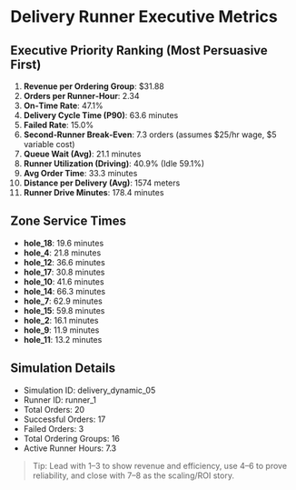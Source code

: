 # Delivery Runner Executive Metrics

## Executive Priority Ranking (Most Persuasive First)
1. **Revenue per Ordering Group**: $31.88
2. **Orders per Runner‑Hour**: 2.34
3. **On‑Time Rate**: 47.1%
4. **Delivery Cycle Time (P90)**: 63.6 minutes
5. **Failed Rate**: 15.0%
6. **Second‑Runner Break‑Even**: 7.3 orders (assumes $25/hr wage, $5 variable cost)
7. **Queue Wait (Avg)**: 21.1 minutes
8. **Runner Utilization (Driving)**: 40.9% (Idle 59.1%)
9. **Avg Order Time**: 33.3 minutes
10. **Distance per Delivery (Avg)**: 1574 meters
11. **Runner Drive Minutes**: 178.4 minutes

## Zone Service Times
- **hole_18**: 19.6 minutes
- **hole_4**: 21.8 minutes
- **hole_12**: 36.6 minutes
- **hole_17**: 30.8 minutes
- **hole_10**: 41.6 minutes
- **hole_14**: 66.3 minutes
- **hole_7**: 62.9 minutes
- **hole_15**: 59.8 minutes
- **hole_2**: 16.1 minutes
- **hole_9**: 11.9 minutes
- **hole_11**: 13.2 minutes


## Simulation Details
- Simulation ID: delivery_dynamic_05
- Runner ID: runner_1
- Total Orders: 20
- Successful Orders: 17
- Failed Orders: 3
- Total Ordering Groups: 16
- Active Runner Hours: 7.3

> Tip: Lead with 1–3 to show revenue and efficiency, use 4–6 to prove reliability, and close with 7–8 as the scaling/ROI story.
